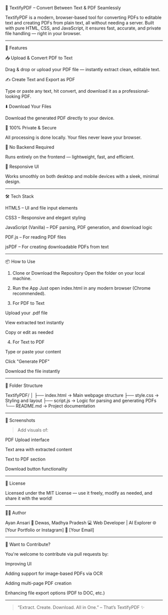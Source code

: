 📄 TextifyPDF – Convert Between Text & PDF Seamlessly

TextifyPDF is a modern, browser-based tool for converting PDFs to editable text and creating PDFs from plain text, all without needing a server. Built with pure HTML, CSS, and JavaScript, it ensures fast, accurate, and private file handling — right in your browser.


---

🚀 Features

📥 Upload & Convert PDF to Text

Drag & drop or upload your PDF file — instantly extract clean, editable text.

✍️ Create Text and Export as PDF

Type or paste any text, hit convert, and download it as a professional-looking PDF.

⬇️ Download Your Files

Download the generated PDF directly to your device.

🔐 100% Private & Secure

All processing is done locally. Your files never leave your browser.

🧠 No Backend Required

Runs entirely on the frontend — lightweight, fast, and efficient.

📱 Responsive UI

Works smoothly on both desktop and mobile devices with a sleek, minimal design.


---

🛠️ Tech Stack

HTML5 – UI and file input elements

CSS3 – Responsive and elegant styling

JavaScript (Vanilla) – PDF parsing, PDF generation, and download logic

PDF.js – For reading PDF files

jsPDF – For creating downloadable PDFs from text



---

📦 How to Use

1. Clone or Download the Repository
Open the folder on your local machine.

2. Run the App
Just open index.html in any modern browser (Chrome recommended).

3. For PDF to Text

Upload your .pdf file

View extracted text instantly

Copy or edit as needed


4. For Text to PDF

Type or paste your content

Click "Generate PDF"

Download the file instantly



---

📁 Folder Structure

TextifyPDF/
│
├── index.html        → Main webpage structure
├── style.css         → Styling and layout
├── script.js         → Logic for parsing and generating PDFs
└── README.md         → Project documentation


---

📸 Screenshots

> Add visuals of:

PDF Upload interface

Text area with extracted content

Text to PDF section

Download button functionality





---

📃 License

Licensed under the MIT License — use it freely, modify as needed, and share it with the world!


---

👨‍💻 Author

Ayan Ansari
📍 Dewas, Madhya Pradesh
💻 Web Developer | AI Explorer
🌐 [Your Portfolio or Instagram]
📧 [Your Email]


---

🙌 Want to Contribute?

You're welcome to contribute via pull requests by:

Improving UI

Adding support for image-based PDFs via OCR

Adding multi-page PDF creation

Enhancing file export options (PDF to DOC, etc.)



---

> “Extract. Create. Download. All in One.” – That’s TextifyPDF ✨
